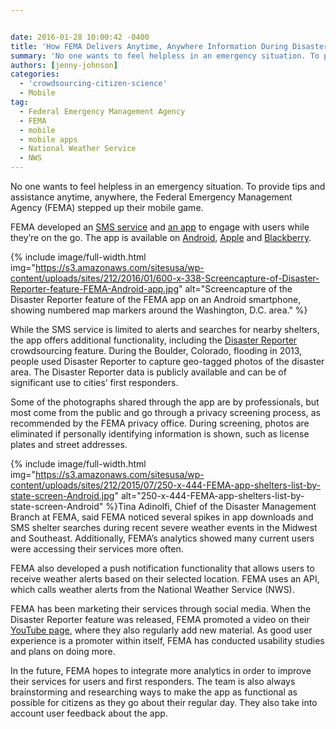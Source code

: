 ```yaml
---


date: 2016-01-28 10:00:42 -0400
title: 'How FEMA Delivers Anytime, Anywhere Information During Disasters'
summary: 'No one wants to feel helpless in an emergency situation. To provide tips and assistance anytime, anywhere, the Federal Emergency Management Agency (FEMA) stepped up their mobile game. FEMA developed an SMS service and an app to engage with users while they&rsquo;re on the go. The app is available on Android, Apple&nbsp;and Blackberry.'
authors: [jenny-johnson]
categories:
  - 'crowdsourcing-citizen-science'
  - Mobile
tag:
  - Federal Emergency Management Agency
  - FEMA
  - mobile
  - mobile apps
  - National Weather Service
  - NWS
---
```


No one wants to feel helpless in an emergency situation. To provide tips and assistance anytime, anywhere, the Federal Emergency Management Agency (FEMA) stepped up their mobile game.

FEMA developed an [SMS service](https://www.fema.gov/text-messages) and [an app](https://www.fema.gov/mobile-app) to engage with users while they’re on the go. The app is available on [Android](https://play.google.com/store/apps/details?id=gov.fema.mobile.android), [Apple](https://itunes.apple.com/us/app/fema/id474807486?mt=8) and [Blackberry](https://appworld.blackberry.com/webstore/vendor/18869/?countrycode=US&lang=en).


{% include image/full-width.html img="https://s3.amazonaws.com/sitesusa/wp-content/uploads/sites/212/2016/01/600-x-338-Screencapture-of-Disaster-Reporter-feature-FEMA-Android-app.jpg" alt="Screencapture of the Disaster Reporter feature of the FEMA app on an Android smartphone, showing numbered map markers around the Washington, D.C. area." %}

While the SMS service is limited to alerts and searches for nearby shelters, the app offers additional functionality, including the [Disaster Reporter](https://www.fema.gov/disaster-reporter) crowdsourcing feature. During the Boulder, Colorado, flooding in 2013, people used Disaster Reporter to capture geo-tagged photos of the disaster area. The Disaster Reporter data is publicly available and can be of significant use to cities’ first responders.

Some of the photographs shared through the app are by professionals, but most come from the public and go through a privacy screening process, as recommended by the FEMA privacy office. During screening, photos are eliminated if personally identifying information is shown, such as license plates and street addresses.


{% include image/full-width.html img="https://s3.amazonaws.com/sitesusa/wp-content/uploads/sites/212/2015/07/250-x-444-FEMA-app-shelters-list-by-state-screen-Android.jpg" alt="250-x-444-FEMA-app-shelters-list-by-state-screen-Android" %}Tina Adinolfi, Chief of the Disaster Management Branch at FEMA, said FEMA noticed several spikes in app downloads and SMS shelter searches during recent severe weather events in the Midwest and Southeast. Additionally, FEMA’s analytics showed many current users were accessing their services more often.

FEMA also developed a push notification functionality that allows users to receive weather alerts based on their selected location. FEMA uses an API, which calls weather alerts from the National Weather Service (NWS).

FEMA has been marketing their services through social media. When the Disaster Reporter feature was released, FEMA promoted a video on their [YouTube page](https://www.youtube.com/user/FEMA/featured), where they also regularly add new material. As good user experience is a promoter within itself, FEMA has conducted usability studies and plans on doing more.

In the future, FEMA hopes to integrate more analytics in order to improve their services for users and first responders. The team is also always brainstorming and researching ways to make the app as functional as possible for citizens as they go about their regular day. They also take into account user feedback about the app.